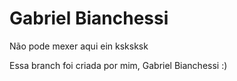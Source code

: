 # Gabriel Bianchessi
 
Não pode mexer aqui ein ksksksk


Essa branch foi criada por mim, Gabriel Bianchessi :)